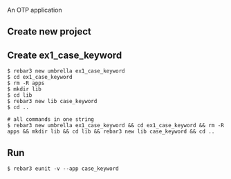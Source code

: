An OTP application

Create new project
----	
Create ex1_case_keyword
----	
	$ rebar3 new umbrella ex1_case_keyword
	$ cd ex1_case_keyword
	$ rm -R apps
	$ mkdir lib
	$ cd lib
	$ rebar3 new lib case_keyword
	$ cd ..
	
	# all commands in one string
	$ rebar3 new umbrella ex1_case_keyword && cd ex1_case_keyword && rm -R apps && mkdir lib && cd lib && rebar3 new lib case_keyword && cd ..

Run
-----
	$ rebar3 eunit -v --app case_keyword